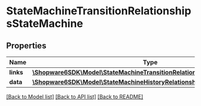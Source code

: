# StateMachineTransitionRelationshipsStateMachine

## Properties
Name | Type | Description | Notes
------------ | ------------- | ------------- | -------------
**links** | [**\Shopware6SDK\Model\StateMachineTransitionRelationshipsStateMachineLinks**](StateMachineTransitionRelationshipsStateMachineLinks.md) |  | [optional] 
**data** | [**\Shopware6SDK\Model\StateMachineHistoryRelationshipsStateMachineData**](StateMachineHistoryRelationshipsStateMachineData.md) |  | [optional] 

[[Back to Model list]](../../README.md#documentation-for-models) [[Back to API list]](../../README.md#documentation-for-api-endpoints) [[Back to README]](../../README.md)

